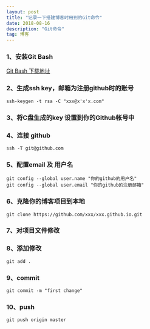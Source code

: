 ```yaml
---
layout: post
title: "记录一下搭建博客时用到的Git命令"
date: 2018-08-16 
description: "Git命令"
tag: 博客 
---   
```


###  1、安装Git Bash
[Git Bash 下载地址](https://gitforwindows.org/)

###  2、生成ssh key，邮箱为注册github时的账号

	ssh-keygen -t rsa -C "xxx@x'x'x.com"

###  3、将C盘生成的key 设置到你的Github帐号中

###  4、连接 github

	ssh -T git@github.com

###  5、配置email 及 用户名

	git config --global user.name "你的github的用户名"
	git config --global user.email "你的github的注册邮箱"

###  6、克隆你的博客项目到本地

	git clone https://github.com/xxx/xxx.github.io.git

###  7、对项目文件修改

###  8、添加修改

	git add .

###  9、commit

	git commit -m "first change"
 
###  10、push

	git push origin master






